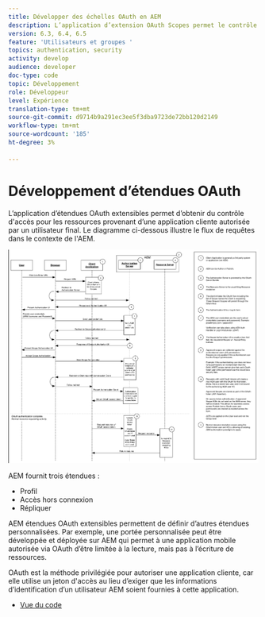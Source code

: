 ```yaml
---
title: Développer des échelles OAuth en AEM
description: L’application d’extension OAuth Scopes permet le contrôle d'accès de ressources provenant d’une application cliente autorisée par un utilisateur final. Le diagramme ci-dessous illustre le flux de requêtes dans le contexte de l'AEM.
version: 6.3, 6.4, 6.5
feature: 'Utilisateurs et groupes '
topics: authentication, security
activity: develop
audience: developer
doc-type: code
topic: Développement
role: Développeur
level: Expérience
translation-type: tm+mt
source-git-commit: d9714b9a291ec3ee5f3dba9723de72bb120d2149
workflow-type: tm+mt
source-wordcount: '185'
ht-degree: 3%

---
```



# Développement d’étendues OAuth

L’application d’étendues OAuth extensibles permet d’obtenir du contrôle d&#39;accès pour les ressources provenant d’une application cliente autorisée par un utilisateur final. Le diagramme ci-dessous illustre le flux de requêtes dans le contexte de l&#39;AEM.

![Flux d&#39;étendues d&#39;eau](./assets/oauth-code-sample-develop/oauth-scopes-flow.png)

AEM fournit trois étendues :

* Profil
* Accès hors connexion
* Répliquer

AEM étendues OAuth extensibles permettent de définir d’autres étendues personnalisées. Par exemple, une portée personnalisée peut être développée et déployée sur AEM qui permet à une application mobile autorisée via OAuth d’être limitée à la lecture, mais pas à l’écriture de ressources.

OAuth est la méthode privilégiée pour autoriser une application cliente, car elle utilise un jeton d&#39;accès au lieu d’exiger que les informations d’identification d’un utilisateur AEM soient fournies à cette application.

* [Vue du code](https://github.com/Adobe-Consulting-Services/acs-aem-samples/blob/legacy/bundle/src/main/java/com/adobe/acs/samples/authentication/oauth/impl/SampleScopeWithPrivileges.java)
